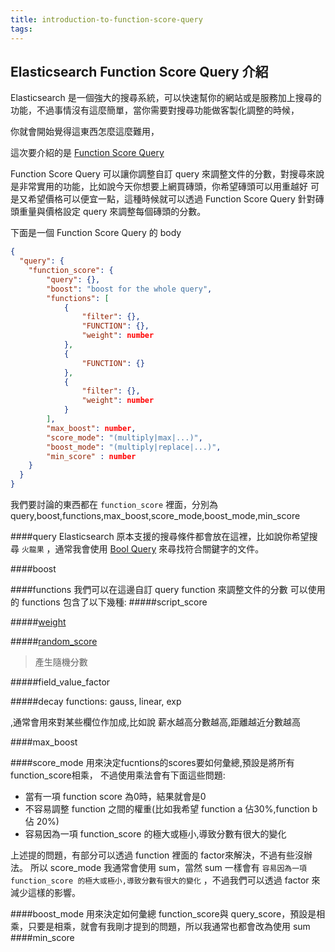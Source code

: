 ```yaml
---
title: introduction-to-function-score-query
tags:
---
```

## Elasticsearch Function Score Query 介紹
Elasticsearch 是一個強大的搜尋系統，可以快速幫你的網站或是服務加上搜尋的功能，不過事情沒有這麼簡單，當你需要對搜尋功能做客製化調整的時候，

你就會開始覺得這東西怎麼這麼難用，

這次要介紹的是 [Function Score Query](https://www.elastic.co/guide/en/elasticsearch/reference/current/query-dsl-function-score-query.html)

Function Score Query 可以讓你調整自訂 query 來調整文件的分數，對搜尋來說是非常實用的功能，比如說今天你想要上網買磚頭，你希望磚頭可以用重越好 可是又希望價格可以便宜一點，這種時候就可以透過 Function Score Query 針對磚頭重量與價格設定 query 來調整每個磚頭的分數。

下面是一個 Function Score Query 的 body

```json
{
  "query": {
    "function_score": {
        "query": {},
        "boost": "boost for the whole query",
        "functions": [
            {
                "filter": {},
                "FUNCTION": {},
                "weight": number
            },
            {
                "FUNCTION": {}
            },
            {
                "filter": {},
                "weight": number
            }
        ],
        "max_boost": number,
        "score_mode": "(multiply|max|...)",
        "boost_mode": "(multiply|replace|...)",
        "min_score" : number
    }
  }
}
```

我們要討論的東西都在 `function_score` 裡面，分別為 query,boost,functions,max_boost,score_mode,boost_mode,min_score

####query
Elasticsearch 原本支援的搜尋條件都會放在這裡，比如說你希望搜尋 `火龍果` ，通常我會使用 [Bool Query](https://www.elastic.co/guide/en/elasticsearch/reference/current/query-dsl-bool-query.html) 來尋找符合關鍵字的文件。

####boost

####functions
我們可以在這邊自訂 query function 來調整文件的分數
可以使用的 functions 包含了以下幾種:
#####script_score
>

#####[weight]()
>

#####[random_score](https://www.elastic.co/guide/en/elasticsearch/reference/current/query-dsl-function-score-query.html#function-random)
>產生隨機分數

#####field_value_factor
>

#####decay functions: gauss, linear, exp
>



,通常會用來對某些欄位作加成,比如說 薪水越高分數越高,距離越近分數越高


####max_boost

####score_mode
用來決定fucntions的scores要如何彙總,預設是將所有function_score相乘，
不過使用乘法會有下面這些問題:

- 當有一項 function score 為0時，結果就會是0
- 不容易調整 function 之間的權重(比如我希望 function a 佔30%,function b 佔 20%)
- 容易因為一項 function_score 的極大或極小,導致分數有很大的變化

上述提的問題，有部分可以透過 function 裡面的 factor來解決，不過有些沒辦法。
所以 score_mode 我通常會使用 sum，當然 sum 一樣會有 `容易因為一項 function_score 的極大或極小,導致分數有很大的變化` ，不過我們可以透過 factor 來減少這樣的影響。

####boost_mode
用來決定如何彙總 function_score與 query_score，預設是相乘，只要是相乘，就會有我剛才提到的問題，所以我通常也都會改為使用 sum
####min_score

